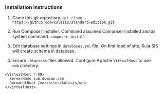 ### Installation Instructions

1. Clone this git repository.
`git clone https://github.com/kulasis/standard-edition.git`

2. Run Composer installer.  Command assumes Composer installed and as system command.
`composer install`

3. Edit database settings in `databases.yml` file.  On first load of site, Kula SIS will create schema in database.

4. Ensure `.htaccess` files allowed.  Configure Apache `VirtualHost` to use `web` directory.
```
<VirtualHost *:80>
  ServerName sub.domian.com
  DocumentRoot /var/sites/kulasis/web
</VirtualHost>
```
